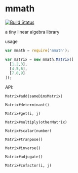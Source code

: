 mmath
===

[![Build Status](https://travis-ci.org/kolodny/mmath.svg?branch=master)](https://travis-ci.org/kolodny/mmath)

a tiny linear algebra library


usage

```js
var mmath = require('mmath');

var matrix = new mmath.Matrix([
  [1,2,3],
  [4,5,6],
  [7,8,9]
]);
```

API:

`Matrix#add(sameDimsMatrix)`

`Matrix#determinant()`

`Matrix#get(i, j)`

`Matrix#multiply(otherMatrix)`

`Matrix#scalar(number)`

`Matrix#tranpose()`

`Matrix#inverse()`

`Matrix#adjugate()`

`Matrix#cofactor(i, j)`
